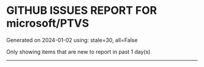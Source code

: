 
# GITHUB ISSUES REPORT FOR microsoft/PTVS


Generated on 2024-01-02 using: stale=30, all=False


Only showing items that are new to report in past 1 day(s)


---
